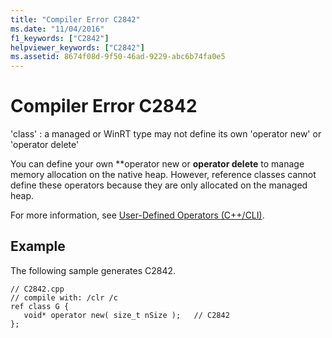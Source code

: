 ```yaml
---
title: "Compiler Error C2842"
ms.date: "11/04/2016"
f1_keywords: ["C2842"]
helpviewer_keywords: ["C2842"]
ms.assetid: 8674f08d-9f50-46ad-9229-abc6b74fa0e5
---
```

# Compiler Error C2842

'class' : a managed or WinRT type may not define its own 'operator new' or 'operator delete'

You can define your own **operator new or **operator delete** to manage memory allocation on the native heap. However, reference classes cannot define these operators because they are only allocated on the managed heap.

For more information, see [User-Defined Operators (C++/CLI)](../../dotnet/user-defined-operators-cpp-cli.md).

## Example

The following sample generates C2842.

```
// C2842.cpp
// compile with: /clr /c
ref class G {
   void* operator new( size_t nSize );   // C2842
};
```
